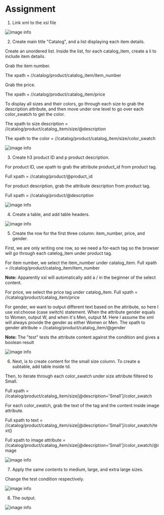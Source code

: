 # Assignment

1. Link xml to the xsl file

![image info](../assets/link_xml_xsl.png)


2. Create main title "Catalog", and a list displaying each item details.

Create an unordered list. Inside the list, for each catalog_item, create a li to include item details.

Grab the item number. 

The xpath = //catalog/product/catalog_item/item_number

Grab the price. 

The xpath = //catalog/product/catalog_item/price

To display all sizes and their colors, go through each size to grab the description attribute, and then move under one level to go over each color_swatch to get the color. 

The xpath to size description = //catalog/product/catalog_item/size/@description

The xpath to the color = //catalog/product/catalog_item/size/color_swatch

![image info](../assets/catalog_list.png)


3. Create h3 product ID and p product description. 

For product ID, use xpath to grab the attribute product_id from product tag.

Full xpath = //catalog/product/@product_id

For product description, grab the attribute description from product tag. 

Full xpath = //catalog/product/@description

![image info](../assets/product_id_and_desc.png)


4. Create a table, and add table headers.

![image info](../assets/add_table_header.png)


5. Create the row for the first three column: item_number, price, and gender.

First, we are only writing one row, so we need a for-each tag so the browser will go through each catelog_item under product tag.

For item number, we select the item_number under catalog_item. Full xpath = //catalog/product/catalog_item/item_number

**Note:** Apparently xsl will automatically add a / in the beginner of the select content.

For price, we select the price tag under catalog_item. Full xpath = //catalog/product/catalog_item/price

For gender, we want to output different text based on the attribute, so here I use xsl:choose (case switch) statement. When the attribute gender equals to Women, output W, and when it's Men, output M. Here I assume the xml will always provide the gender as either Women or Men.
The xpath to gender attribute = //catalog/product/catalog_item/@gender

**Note:** The "test" tests the attribute content against the condition and gives a boolean result

![image info](../assets/table_number_price_gender.png)


6. Next, is to create content for the small size column. To create a subtable, add table inside td.

Then, to iterate through each color_swatch under size attribute filtered to Small. 

Full xpath = //catalog/product/catalog_item/size[@description='Small']/color_swatch

For each color_swatch, grab the text of the tag and the content inside image attribute.

Full xpath to text = //catalog/product/catalog_item/size[@description='Small']/color_swatch/text()

Full xpath to image attribute = //catalog/product/catalog_item/size[@description='Small']/color_swatch/@image

![image info](../assets/subtable_template.png)


7. Apply the same contents to medium, large, and extra large sizes.

Change the test condition  respectively.  

![image info](../assets/subtable_rest_sizes.png)


8. The output.

![image info](../assets/result.png)